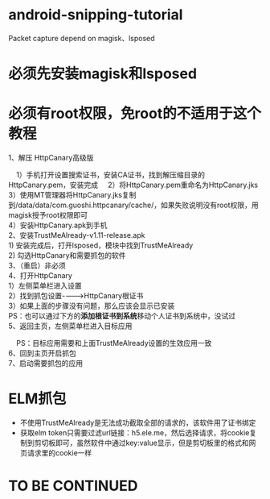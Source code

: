 # android-snipping-tutorial

Packet capture depend on magisk、lsposed

# 必须先安装magisk和lsposed

# 必须有root权限，免root的不适用于这个教程

1、解压 HttpCanary高级版  

    1）手机打开设置搜索证书，安装CA证书，找到解压缩目录的HttpCanary.pem，安装完成       2）将HttpCanary.pem重命名为HttpCanary.jks
    3）使用MT管理器将HttpCanary.jks复制到/data/data/com.guoshi.httpcanary/cache/，如果失败说明没有root权限，用magisk授予root权限即可  
    4）安装HttpCanary.apk到手机  
2、安装TrustMeAlready-v1.11-release.apk  
    1) 安装完成后，打开lsposed，模块中找到TrustMeAlready  
    2) 勾选HttpCanary和需要抓包的软件  
3、（重启）非必须  
4、打开HttpCanary  
    1）左侧菜单栏进入设置  
    2）找到抓包设置---->HttpCanary根证书  
    3）如果上面的步骤没有问题，那么应该会显示已安装  
    PS：也可以通过下方的**添加根证书到系统**移动个人证书到系统中，没试过  
5、返回主页，左侧菜单栏进入目标应用  

    PS：目标应用需要和上面TrustMeAlready设置的生效应用一致  
6、回到主页开启抓包  
7、启动需要抓包的应用  

# ELM抓包

+ 不使用TrustMeAlready是无法成功截取全部的请求的，该软件用了证书绑定
+ 获取elm token只需要过滤url链接：h5.ele.me，然后选择请求，将cookie复制到剪切板即可，虽然软件中通过key:value显示，但是剪切板里的格式和网页请求里的cookie一样

# TO BE CONTINUED
